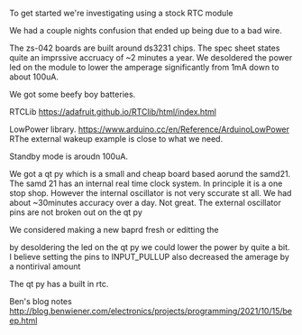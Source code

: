 


To get started we're investigating using a stock RTC module

We had a couple nights confusion that ended up being due to a bad wire.

The zs-042 boards are built around ds3231 chips. The spec sheet states quite an imprssive accruacy of ~2 minutes a year. We desoldered the power led on the module to lower the amperage significantly from 1mA down to about 100uA.

We got some beefy boy batteries.

RTCLib
https://adafruit.github.io/RTClib/html/index.html

LowPower library. https://www.arduino.cc/en/Reference/ArduinoLowPower RThe external wakeup example is close to what we need.

Standby mode is aroudn 100uA.

We got a qt py which is a small and cheap board based aorund the samd21. The samd 21 has an internal real time clock system. In principle it is a one stop shop. However the internal oscillator is not very sccurate st all. We had about ~30minutes accuracy over a day. Not great. The external oscillator pins are not broken out on the qt py

We considered making a new baprd fresh or editting the 

by desoldering the led on the qt py we could lower the power by quite a bit. I believe setting the pins to INPUT_PULLUP also decreased the amerage by a nontirival amount

The qt py has a built in rtc.


Ben's blog notes
<http://blog.benwiener.com/electronics/projects/programming/2021/10/15/beep.html>